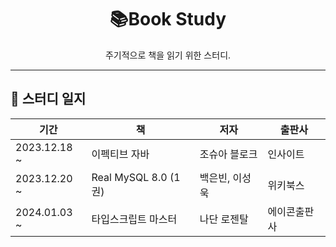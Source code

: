 <div align="center">
  <h1>📚Book Study</h1>
  <p>주기적으로 책을 읽기 위한 스터디.</p>
</div>

---

## 📄 스터디 일지

| 기간           | 책                   | 저자       | 출판사    |
|--------------|---------------------|----------|--------|
| 2023.12.18 ~ | 이펙티브 자바             | 조슈아 블로크  | 인사이트   |
| 2023.12.20 ~ | Real MySQL 8.0 (1권) | 백은빈, 이성욱 | 위키북스   |
| 2024.01.03 ~ | 타입스크립트 마스터          | 나단 로젠탈   | 에이콘출판사 |

